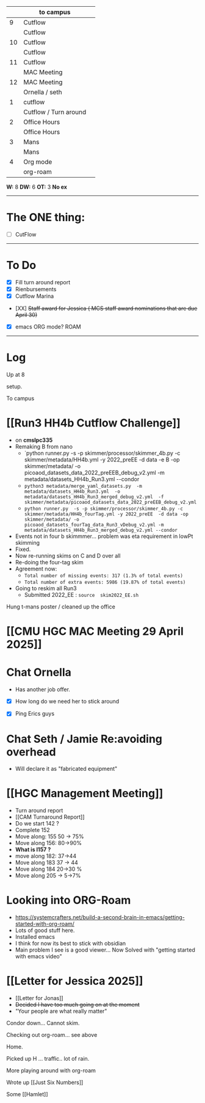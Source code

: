 
|     | to campus             |     |
| --- | --------------------- | --- |
| 9   | Cutflow               |     |
|     | Cutflow               |     |
| 10  | Cutflow               |     |
|     | Cutflow               |     |
| 11  | Cutflow               |     |
|     | MAC Meeting           |     |
| 12  | MAC Meeting           |     |
|     | Ornella / seth        |     |
| 1   | cutflow               |     |
|     | Cutflow / Turn around |     |
| 2   | Office Hours          |     |
|     | Office Hours          |     |
| 3   | Mans                  |     |
|     | Mans                  |     |
| 4   | Org mode              |     |
|     | org-roam              |     |

**W:** 8 
**DW:** 6
**OT:** 3
**No ex**

---
# The ONE thing: 
- [ ] CutFlow

---
# To Do

- [x] Fill turn around report
- [x] Rienbursements 
- [x] Cutflow Marina
- [XX] ~~Staff award for Jessica ( MCS staff award nominations that are due April 30)~~
- [x] emacs ORG mode? ROAM


---

# Log

Up at 8 

setup. 

To campus


# [[Run3 HH4b Cutflow Challenge]]
- on **cmslpc335**
- Remaking B from nano
	- `python runner.py -s -p skimmer/processor/skimmer_4b.py -c skimmer/metadata/HH4b.yml -y 2022_preEE -d data -e B  -op skimmer/metadata/ -o picoaod_datasets_data_2022_preEEB_debug_v2.yml -m metadata/datasets_HH4b_Run3.yml --condor
	- `python3 metadata/merge_yaml_datasets.py  -m metadata/datasets_HH4b_Run3.yml  -o metadata/datasets_HH4b_Run3_merged_debug_v2.yml  -f skimmer/metadata/picoaod_datasets_data_2022_preEEB_debug_v2.yml`
	- `python runner.py  -s -p skimmer/processor/skimmer_4b.py -c skimmer/metadata/HH4b_fourTag.yml -y 2022_preEE  -d data -op skimmer/metadata/ -o picoaod_datasets_fourTag_data_Run3_vDebug_v2.yml -m metadata/datasets_HH4b_Run3_merged_debug_v2.yml --condor`
- Events not in four b skimmmer... problem was eta requirement in lowPt skimming
- Fixed.
- Now re-running skims on C and D over all 
- Re-doing the four-tag skim
- Agreement now: 
	- `Total number of missing events: 317 (1.3% of total events)`
	- `Total number of extra events: 5986 (19.87% of total events)`
- Going to reskim all Run3
	- Submitted 2022_EE : `source  skim2022_EE.sh`



Hung t-mans poster / cleaned up the office


# [[CMU HGC MAC Meeting 29 April 2025]]


# Chat Ornella
- Has another job offer.
- [x] How long do we need her to stick around
- [x] Ping Erics guys


# Chat Seth / Jamie Re:avoiding overhead
- Will declare it as "fabricated equipment"


# [[HGC Management Meeting]]
- Turn around report
- [[CAM Turnaround Report]]
- Do we start 142 ?
- Complete 152
- Move along: 155 50 -> 75%
- Move along 156: 80->90%
- **What is l157 ?**
- move along 182: 37->44 
- Move along 183 37 -> 44
- Move along 184 20->30 %
- Move along 205 -> 5->7%


# Looking into ORG-Roam
- https://systemcrafters.net/build-a-second-brain-in-emacs/getting-started-with-org-roam/
- Lots of good stuff here. 
- Installed emacs 
- I think for now its best to stick with obsidian
- Main problem I see is a good viewer... Now Solved with "getting started with emacs video"

# [[Letter for Jessica 2025]]
- [[Letter for Jonas]]
- ~~Decided I have too much going on at the moment~~
- "Your people are what really matter"


Condor down... Cannot skim.

Checking out org-roam... see above

Home.

Picked up H ... traffic.. lot of rain. 

More playing around with org-roam

Wrote up [[Just Six Numbers]]

Some [[Hamlet]]
